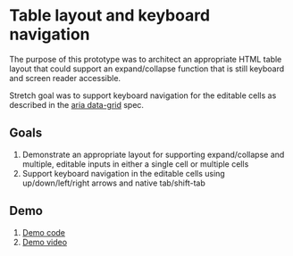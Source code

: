 # Table layout and keyboard navigation

The purpose of this prototype was to architect an appropriate HTML table layout that could support an expand/collapse function that is still keyboard and screen reader accessible.

Stretch goal was to support keyboard navigation for the editable cells as described in the [aria data-grid](https://www.w3.org/WAI/ARIA/apg/patterns/grid/examples/data-grids/) spec.

## Goals
1. Demonstrate an appropriate layout for supporting expand/collapse and multiple, editable inputs in either a single cell or multiple cells
2. Support keyboard navigation in the editable cells using up/down/left/right arrows and native tab/shift-tab

## Demo
1. [Demo code](https://github.com/joshharrison626/prototypes/tree/main/Table%20layout%20and%20keyboard%20navigation/src)
2. [Demo video](https://drive.google.com/file/d/17bI9G31jOisRproRTugQLD8XsfIPHyHk/view?usp=sharing)

